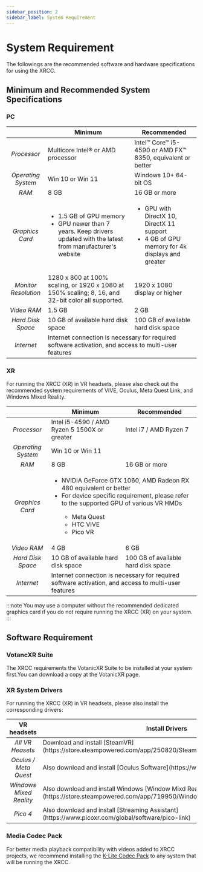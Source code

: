 ```yaml
---
sidebar_position: 2
sidebar_label: System Requirement
---
```


#   System Requirement

The followings are the recommended software and hardware specifications for using the XRCC.

## Minimum and Recommended System Specifications

### PC
<table>
    <thead>
        <tr>
            <th></th>
            <th>Minimum</th>
            <th>Recommended</th>
        </tr>
    </thead>
    <tbody>
        <tr>
            <td><center><i>Processor</i></center></td>
            <td>Multicore Intel® or AMD processor</td>
            <td>Intel™ Core™ i5-4590 or AMD FX™ 8350, equivalent or better</td>
        </tr>
        <tr>
            <td><center><i>Operating System</i></center></td>
            <td>Win 10 or Win 11</td>
            <td>Windows 10+ 64-bit OS</td>
        </tr>
        <tr>
            <td><center><i>RAM</i></center></td>
            <td>8 GB</td>
            <td>16 GB or more</td>
        </tr>
        <tr>
            <td><center><i>Graphics Card</i></center></td>
            <td>
                <ul>
                    <li>1.5 GB of GPU memory</li>
                    <li>GPU newer than 7 years. Keep drivers updated with the latest from manufacturer's website</li>
                </ul>
            </td>
            <td>
                <ul>
                    <li>GPU with DirectX 10, DirectX 11 support</li>
                    <li>4 GB of GPU memory for 4k displays and greater</li>
                </ul>
            </td>
        </tr>
        <tr>
            <td><center><i>Monitor Resolution</i></center></td>
            <td>1280 x 800 at 100% scaling, or 1920 x 1080 at 150% scaling; 8, 16, and 32-bit color all supported.</td>
            <td>1920 x 1080 display or higher</td>
        </tr>
        <tr>
            <td><center><i>Video RAM</i></center></td>
            <td>1.5 GB</td>
            <td>2 GB</td>
        </tr>
        <tr>
            <td><center><i>Hard Disk Space</i></center></td>
            <td>10 GB of available hard disk space</td>
            <td>100 GB of available hard disk space</td>
        </tr>
        <tr>
            <td><center><i>Internet</i></center></td>
            <td colspan="2">Internet connection is necessary for required software activation, and access to multi-user features</td>
        </tr>
    </tbody>
</table>

### XR
For running the XRCC (XR) in VR headsets, please also check out the recommended system requirements of VIVE, Oculus, Meta Quest Link, and Windows Mixed Reality.
<table>
    <thead>
        <tr>
            <th></th>
            <th>Minimum</th>
            <th>Recommended</th>
        </tr>
    </thead>
    <tbody>
        <tr>
            <td><center><i>Processor</i></center></td>
            <td>Intel i5-4590 / AMD Ryzen 5 1500X or greater</td>
            <td>Intel i7 / AMD Ryzen 7</td>
        </tr>
        <tr>
            <td><center><i>Operating System</i></center></td>
            <td colspan="2">Win 10 or Win 11</td>
        </tr>
        <tr>
            <td><center><i>RAM</i></center></td>
            <td>8 GB</td>
            <td>16 GB or more</td>
        </tr>
        <tr>
            <td><center><i>Graphics Card</i></center></td>
            <td colspan="2">
                <ul>
                    <li>NVIDIA GeForce GTX 1060, AMD Radeon RX 480 equivalent or better</li>
                    <li>For device specific requirement, please refer to the supported GPU of various VR HMDs</li>
                    <ul>
                        <li>Meta Quest</li>
                        <li>HTC VIVE</li>
                        <li>Pico VR</li>
                    </ul>
                </ul>
            </td>
        </tr>
        <tr>
            <td><center><i>Video RAM</i></center></td>
            <td>4 GB</td>
            <td>6 GB</td>
        </tr>
        <tr>
            <td><center><i>Hard Disk Space</i></center></td>
            <td>10 GB of available hard disk space</td>
            <td>100 GB of available hard disk space</td>
        </tr>
        <tr>
            <td><center><i>Internet</i></center></td>
            <td colspan="2">Internet connection is necessary for required software activation, and access to multi-user features</td>
        </tr>
    </tbody>
</table>


:::note
You may use a computer without the recommended dedicated graphics card if you do not require running the XRCC (XR) on your system.
:::

##  Software Requirement

### VotancXR Suite
The XRCC requirements the VotanicXR Suite to be installed at your system first.You can download a copy at the VotanicXR page.

### XR System Drivers
For running the XRCC (XR) in VR headsets, please also install the corresponding drivers:
<table>
    <thead>
        <tr>
            <th>VR headsets</th>
            <th>Install Drivers</th>
        </tr>
    </thead>
    <tbody>
        <tr>
            <td><center><i>All VR Heasets </i></center></td>
            <td>Download and install [SteamVR](https://store.steampowered.com/app/250820/SteamVR/)</td>
        </tr>
        <tr>
            <td><center><i>Oculus / Meta Quest</i></center></td>
            <td>Also download and install [Oculus Software](https://www.meta.com/quest/setup/)</td>
        </tr>
        <tr>
            <td><center><i>Windows Mixed Reality</i></center></td>
            <td>Also download and install Windows [Window Mixd Reality for SteamVR](https://store.steampowered.com/app/719950/Windows_Mixed_Reality_for_SteamVR/)</td>
        </tr>
        <tr>
            <td><center><i>Pico 4</i></center></td>
            <td>Also download and install [Streaming Assistant](https://www.picoxr.com/global/software/pico-link)</td>
        </tr>
    </tbody>
</table>

### Media Codec Pack

For better media playback compatibility with videos added to XRCC projects, we recommend installing the [K-Lite Codec Pack](https://codecguide.com/download_kl.htm) to any system that will be running the XRCC.